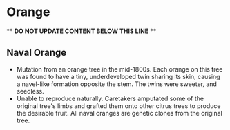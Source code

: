 Orange
======

** **DO NOT UPDATE CONTENT BELOW THIS LINE** **

Naval Orange
------------

* Mutation from an orange tree in the mid-1800s. Each orange on this tree was found to have a tiny, underdeveloped twin sharing its skin, causing a navel-like formation opposite the stem. The twins were sweeter, and seedless.
* Unable to reproduce naturally. Caretakers amputated some of the original tree's limbs and grafted them onto other citrus trees to produce the desirable fruit. All naval oranges are genetic clones from the original tree.

